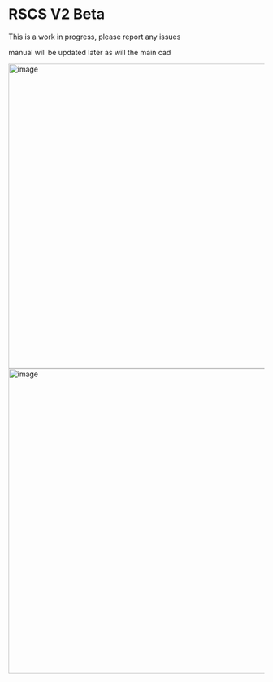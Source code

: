 # RSCS V2 Beta

This is a work in progress, please report any issues

manual will be updated later as will the main cad

<img width="600" alt="image" src="https://user-images.githubusercontent.com/37383368/217928348-ea30d0f2-6018-4b8c-8462-3ca2b49cb6ba.png">
<img width="600" alt="image" src="https://user-images.githubusercontent.com/37383368/217928664-f809be07-ad2c-4aeb-94b0-22b05222f798.png">

